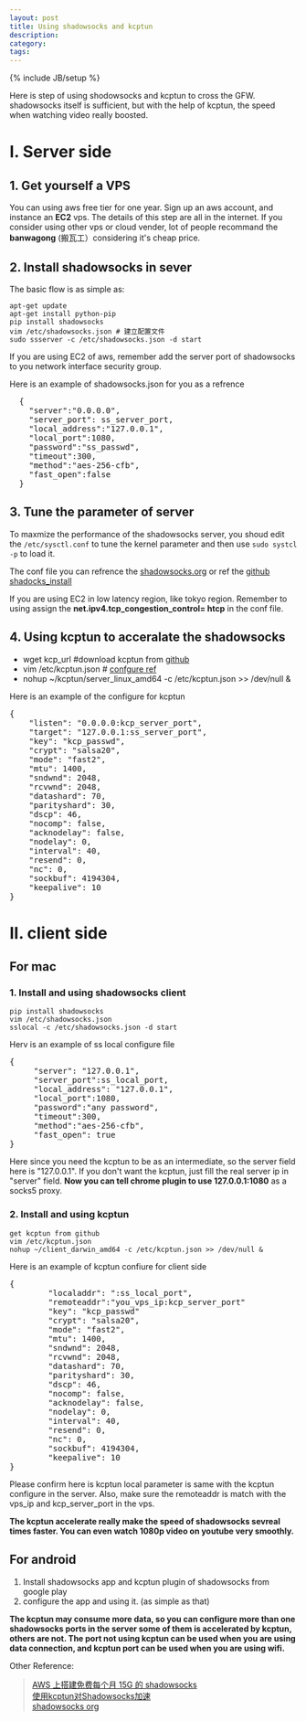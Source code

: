 ```yaml
---
layout: post
title: Using shadowsocks and kcptun
description: 
category: 
tags: 
---
```

{% include JB/setup %}

Here is step of using shodowsocks and kcptun to cross the GFW.
shadowsocks itself is sufficient, but with the help of kcptun, the speed when watching video really boosted.

# I. Server side 

## 1. Get yourself a VPS 

You can using aws free tier for one year. Sign up an aws account, and instance an **EC2** vps.
The details of this step are all in the internet. If you consider using other vps or cloud vender, lot of people recommand the **banwagong** (搬瓦工）considering it's cheap price.


## 2. Install shadowsocks in sever

The basic flow is as simple as:

    apt-get update
    apt-get install python-pip
    pip install shadowsocks  
    vim /etc/shadowsocks.json # 建立配置文件
    sudo ssserver -c /etc/shadowsocks.json -d start

If you are using EC2 of aws, remember add the server port of shadowsocks to you network interface security group.

Here is an example of shadowsocks.json for you as a refrence
<pre>
  {
    "server":"0.0.0.0",
    "server_port": ss_server_port,
    "local_address":"127.0.0.1",
    "local_port":1080,
    "password":"ss_passwd",
    "timeout":300,
    "method":"aes-256-cfb",
    "fast_open":false
  }
</pre>

## 3. Tune the parameter of server 

To maxmize the performance of the shadowsocks server, you shoud edit the `/etc/sysctl.conf` to tune the kernel parameter and then use `sudo systcl -p` to load it.

The conf file you can refrence the [shadowsocks.org](https://shadowsocks.org/en/config/advanced.html)
or ref the [github shadocks_install](https://github.com/iMeiji/shadowsocks_install/wiki/shadowsocks-optimize)

If you are using EC2 in low latency region, like tokyo region. Remember to using assign the 
**net.ipv4.tcp_congestion_control= htcp** in the conf file.


## 4. Using kcptun to acceralate the shadowsocks

- wget  kcp_url #download kcptun from [github](https://github.com/xtaci/kcptun/releases)
- vim /etc/kcptun.json  # [confgure ref](https://wuwenhan.top/web/deploying-kcptun-to-make-shadowsocks-great-again/)
- nohup ~/kcptun/server_linux_amd64 -c /etc/kcptun.json >> /dev/null & 

Here is an example of the configure for kcptun
<pre>
{
    "listen": "0.0.0.0:kcp_server_port",
    "target": "127.0.0.1:ss_server_port",
    "key": "kcp_passwd",
    "crypt": "salsa20",
    "mode": "fast2",
    "mtu": 1400,
    "sndwnd": 2048,
    "rcvwnd": 2048,
    "datashard": 70,
    "parityshard": 30,
    "dscp": 46,
    "nocomp": false,
    "acknodelay": false,
    "nodelay": 0,
    "interval": 40,
    "resend": 0,
    "nc": 0,
    "sockbuf": 4194304,
    "keepalive": 10
}
</pre>


# II. client side

## For mac 

### 1. Install and using shadowsocks client
    pip install shadowsocks
    vim /etc/shadowsocks.json
    sslocal -c /etc/shadowsocks.json -d start

Herv is an example of ss local configure file
<pre>
{
     "server": "127.0.0.1",
     "server_port":ss_local_port,
     "local_address": "127.0.0.1",
     "local_port":1080,
     "password":"any password",
     "timeout":300,
     "method":"aes-256-cfb",
     "fast_open": true
}
</pre>

Here since you need the kcptun to be as an intermediate, so the server field here is "127.0.0.1".
If you don't want the kcptun, just fill the real server ip in "server" field.
**Now you can tell chrome plugin to use 127.0.0.1:1080** as a socks5 proxy.


### 2. Install and using kcptun
    get kcptun from github
    vim /etc/kcptun.json
    nohup ~/client_darwin_amd64 -c /etc/kcptun.json >> /dev/null &

Here is an example of kcptun confiure for client side
<pre>
{
        "localaddr": ":ss_local_port",
        "remoteaddr":"you_vps_ip:kcp_server_port"
        "key": "kcp_passwd"
        "crypt": "salsa20",
        "mode": "fast2",
        "mtu": 1400,
        "sndwnd": 2048,
        "rcvwnd": 2048,
        "datashard": 70,
        "parityshard": 30,
        "dscp": 46,
        "nocomp": false,
        "acknodelay": false,
        "nodelay": 0,
        "interval": 40,
        "resend": 0,
        "nc": 0,
        "sockbuf": 4194304,
        "keepalive": 10
}
</pre>

Please confirm here is kcptun local parameter is same with the kcptun configure in the server.
Also,  make sure the remoteaddr is match with the vps_ip and kcp_server_port in the vps. 

**The kcptun accelerate really make the speed of shadowsocks sevreal times faster. You can even watch
1080p video on youtube very smoothly.**

## For android

1. Install shadowsocks app and kcptun plugin of shadowsocks from google play
2. configure the app and using it. (as simple as that)

**The kcptun may consume more data, so you can configure more than one shadowsocks ports in the server
some of them is accelerated by kcptun, others are not. The port not using kcptun can be used when you are using data connection, and kcptun port can be used when you are using wifi.**

Other Reference:
>[AWS 上搭建免费每个月 15G 的 shadowsocks](https://juejin.im/entry/56cc1f922e958a00592fe4dd)  
>[使用kcptun对Shadowsocks加速](http://www.jianshu.com/p/78420fad1481)  
>[shadowsocks org](https://shadowsocks.org/en/download/servers.html)  
